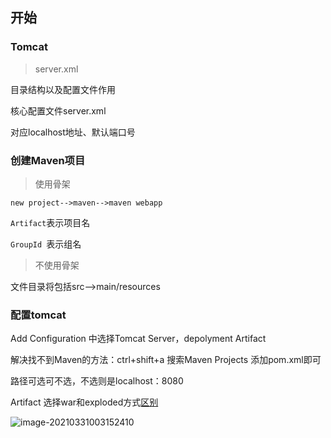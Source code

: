 ## 开始

### Tomcat

> server.xml

目录结构以及配置文件作用

核心配置文件server.xml

对应localhost地址、默认端口号



### 创建Maven项目

> 使用骨架

```new project-->maven-->maven webapp ```

```Artifact```表示项目名

```GroupId ```表示组名

> 不使用骨架

文件目录将包括src-->main/resources

### 配置tomcat

Add Configuration 中选择Tomcat Server，depolyment Artifact

解决找不到Maven的方法：ctrl+shift+a 搜索Maven Projects  添加pom.xml即可

路径可选可不选，不选则是localhost：8080

Artifact 选择war和exploded方式[区别](https://blog.csdn.net/yx1166/article/details/79500500?utm_medium=distribute.pc_relevant_download.none-task-blog-baidujs-1.nonecase&depth_1-utm_source=distribute.pc_relevant_download.none-task-blog-baidujs-1.nonecase)

![image-20210331003152410](image-20210331003152410.png)